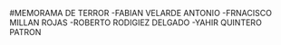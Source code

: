 #MEMORAMA DE TERROR
-FABIAN VELARDE ANTONIO
-FRNACISCO MILLAN ROJAS 
-ROBERTO RODIGIEZ DELGADO 
-YAHIR QUINTERO PATRON 
